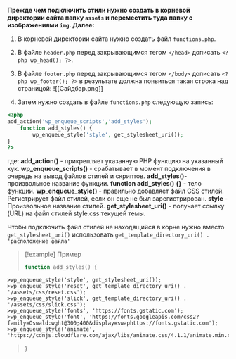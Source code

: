 **Прежде чем подключить стили нужно создать в корневой директории сайта папку `assets` и переместить туда папку с изображениями `img`. Далее:**

1. В корневой директории сайта нужно создать файл `functions.php`.
2. В файле `header.php` перед закрывающимся тегом `</head>` дописать `<?php wp_head(); ?>`.
3. В файле `footer.php` перед закрывающимся тегом `</body>` дописать `<?php wp_footer(); ?>`
	в результате должна появиться такая строка над страницой:
	![[Сайдбар.png]]

4. Затем нужно создать в файле `functions.php` следующую запись:
```php
<?php
add_action('wp_enqueue_scripts','add_styles');
	function add_styles() {
		wp_enqueue_style('style', get_stylesheet_uri());
}
?>
```

где: 
	**add_action()** - прикрепляет указанную PHP функцию на указанный хук.
	**wp_enqueue_scripts()** - срабатывает в момент подключения в очередь на вывод файлов стилей и скриптов.
	**add_styles()**- произвольное название функции.
	**function add_styles() {}** - тело функции.
	**wp_enqueue_style()** - правильно добавляет файл CSS стилей. Регистрирует файл стилей, если он еще не был зарегистрирован.
	**style** - Произвольное название стилей.
	**get_stylesheet_uri()** - получает ссылку (URL) на файл стилей style.css текущей темы.

Чтобы подключить файл стилей не находящийся в корне нужно вместо `get_stylesheet_uri()` использовать `get_template_directory_uri() . 'расположение файла'`

>[!example] Пример
>```php
>function add_styles() {
	>wp_enqueue_style('style', get_stylesheet_uri());
	>wp_enqueue_style('reset', get_template_directory_uri() . '/assets/css/reset.css');
	>wp_enqueue_style('slick', get_template_directory_uri() . '/assets/css/slick.css');
	>wp_enqueue_style('fonts', 'https://fonts.gstatic.com');
	>wp_enqueue_style('font', 'https://fonts.googleapis.com/css2?family=Oswald:wght@300;400&display=swaphttps://fonts.gstatic.com');
	>wp_enqueue_style('animate', 'https://cdnjs.cloudflare.com/ajax/libs/animate.css/4.1.1/animate.min.css');
>}
